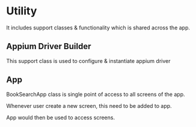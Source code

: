 # Utility

It includes support classes & functionality which is shared across the app.

## Appium Driver Builder

This support class is used to configure & instantiate appium driver

## App

BookSearchApp class is single point of access to all screens of the app.

Whenever user create a new screen, this need to be added to app.

App would then be used to access screens.
